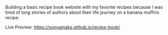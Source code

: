 Building a basic recipe book website with my favorite recipes because I was tired of long stories of authors about their life journey on a banana muffins recipe.


Live Preview: https://sonyamaks.github.io/recipe-book/
